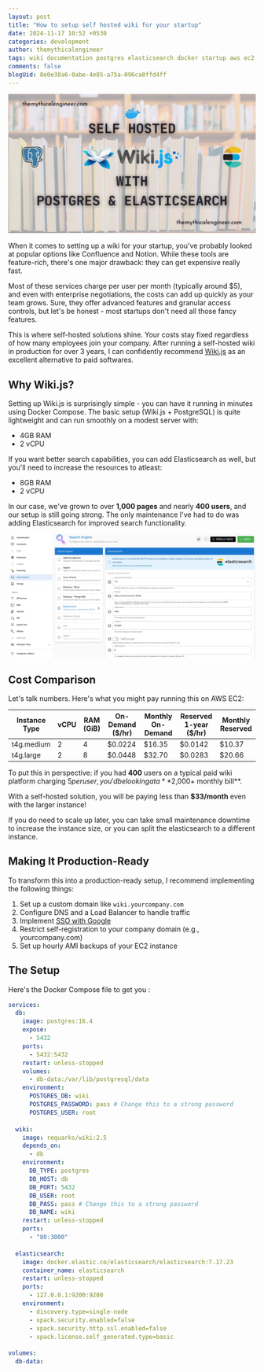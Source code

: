 ```yaml
---
layout: post
title: "How to setup self hosted wiki for your startup"
date: 2024-11-17 10:52 +0530
categories: development
author: themythicalengineer
tags: wiki documentation postgres elasticsearch docker startup aws ec2
comments: false
blogUid: 8e0e38a6-0abe-4e85-a75a-096ca8ffd4ff
---
```


![wiki_js_banner](/assets/images/setup-self-hosted-wiki/wiki_js.webp)

When it comes to setting up a wiki for your startup, you've probably looked at popular options like Confluence and Notion. While these tools are feature-rich, there's one major drawback: they can get expensive really fast.

Most of these services charge per user per month (typically around $5), and even with enterprise negotiations, the costs can add up quickly as your team grows. Sure, they offer advanced features and granular access controls, but let's be honest - most startups don't need all those fancy features.

This is where self-hosted solutions shine. Your costs stay fixed regardless of how many employees join your company. After running a self-hosted wiki in production for over 3 years, I can confidently recommend [Wiki.js](https://js.wiki/) as an excellent alternative to paid softwares.

## Why Wiki.js?

Setting up Wiki.js is surprisingly simple - you can have it running in minutes using Docker Compose. The basic setup (Wiki.js + PostgreSQL) is quite lightweight and can run smoothly on a modest server with:
- 4GB RAM
- 2 vCPU

If you want better search capabilities, you can add Elasticsearch as well, but you'll need to increase the resources to atleast:
- 8GB RAM
- 2 vCPU

In our case, we've grown to over **1,000 pages** and nearly **400 users**, and our setup is still going strong. The only maintenance I've had to do was adding Elasticsearch for improved search functionality.

![elasticsearch_setup](/assets/images/setup-self-hosted-wiki/elasticsearch_setup.webp)

## Cost Comparison

Let's talk numbers. Here's what you might pay running this on AWS EC2:

| Instance Type | vCPU | RAM (GiB) | On-Demand ($/hr) | Monthly On-Demand | Reserved 1-year ($/hr) | Monthly Reserved |
|--------------|------|-----------|----------------------|-------------------|----------------------------|-----------------|
| t4g.medium | 2 | 4 | $0.0224 | $16.35 | $0.0142 | $10.37 |
| t4g.large | 2 | 8 | $0.0448 | $32.70 | $0.0283 | $20.66 |

To put this in perspective: if you had **400** users on a typical paid wiki platform charging $5 per user, you'd be looking at a **$2,000+ monthly bill**.

With a self-hosted solution, you will be paying less than **$33/month** even with the larger instance!

If you do need to scale up later, you can take small maintenance downtime to increase the instance size, or you can split the elasticsearch to a different instance.

## Making It Production-Ready

To transform this into a production-ready setup, I recommend implementing the following things:

1. Set up a custom domain like `wiki.yourcompany.com`
2. Configure DNS and a Load Balancer to handle traffic
3. Implement [SSO with Google](https://docs.requarks.io/auth/google)
4. Restrict self-registration to your company domain (e.g., yourcompany.com)
5. Set up hourly AMI backups of your EC2 instance

## The Setup

Here's the Docker Compose file to get you :

```yaml:docker-compose.yml
services:
  db:
    image: postgres:16.4
    expose:
      - 5432
    ports:
      - 5432:5432
    restart: unless-stopped
    volumes:
      - db-data:/var/lib/postgresql/data
    environment:
      POSTGRES_DB: wiki
      POSTGRES_PASSWORD: pass # Change this to a strong password
      POSTGRES_USER: root

  wiki:
    image: requarks/wiki:2.5
    depends_on:
      - db
    environment:
      DB_TYPE: postgres
      DB_HOST: db
      DB_PORT: 5432
      DB_USER: root
      DB_PASS: pass # Change this to a strong password
      DB_NAME: wiki
    restart: unless-stopped
    ports:
      - "80:3000"

  elasticsearch:
    image: docker.elastic.co/elasticsearch/elasticsearch:7.17.23
    container_name: elasticsearch
    restart: unless-stopped
    ports:
      - 127.0.0.1:9200:9200
    environment:
      - discovery.type=single-node
      - xpack.security.enabled=false
      - xpack.security.http.ssl.enabled=false
      - xpack.license.self_generated.type=basic

volumes:
  db-data:
```